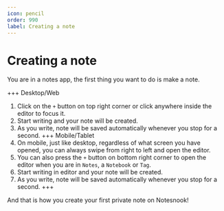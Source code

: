 ```yaml
---
icon: pencil
order: 990
label: Creating a note
---
```


# Creating a note
You are in a notes app, the first thing you want to do is make a note.

+++ Desktop/Web
1. Click on the `+` button on top right corner or click anywhere inside the editor to focus it.
2. Start writing and your note will be created.
3. As you write, note will be saved automatically whenever you stop for a second.
+++ Mobile/Tablet
1. On mobile, just like desktop, regardless of what screen you have opened, you can always swipe from right to left and open the editor.
2. You can also press the `+` button on bottom right corner to open the editor when you are in `Notes`, a `Notebook` or `Tag`.
3. Start writing in editor and your note will be created.
4. As you write, note will be saved automatically whenever you stop for a second.
+++

And that is how you create your first private note on Notesnook!